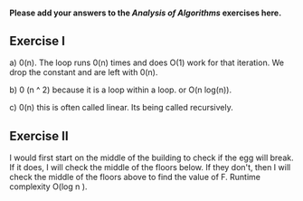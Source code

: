#### Please add your answers to the ***Analysis of  Algorithms*** exercises here.

## Exercise I

a) 0(n). The loop runs 0(n) times and does O(1) work for that iteration. We drop the constant and are left with 0(n).


b) 0 (n ^ 2) because it is a loop within a loop. or O(n log(n)).


c) 0(n) this is often called linear. Its being called recursively.

## Exercise II

I would first start on the middle of the building to check if the egg will break. If it does, I will check the middle of the floors below. If they don't, then I will check the middle of the floors above to find the value of F. Runtime complexity O(log n ).

